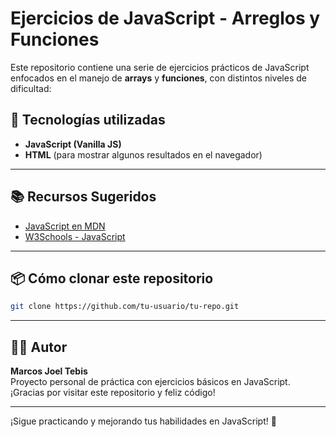 # Ejercicios de JavaScript - Arreglos y Funciones

Este repositorio contiene una serie de ejercicios prácticos de JavaScript enfocados en el manejo de **arrays** y **funciones**, con distintos niveles de dificultad:

## 🚀 Tecnologías utilizadas

- **JavaScript (Vanilla JS)**
- **HTML** (para mostrar algunos resultados en el navegador)

---

## 📚 Recursos Sugeridos

- [JavaScript en MDN](https://developer.mozilla.org/es/docs/Web/JavaScript)
- [W3Schools - JavaScript](https://www.w3schools.com/js/)

---

## 📦 Cómo clonar este repositorio

```bash
git clone https://github.com/tu-usuario/tu-repo.git
```
---

## 👨‍💻 Autor

**Marcos Joel Tebis**  
Proyecto personal de práctica con ejercicios básicos en JavaScript.  
¡Gracias por visitar este repositorio y feliz código!

---

¡Sigue practicando y mejorando tus habilidades en JavaScript! 💪